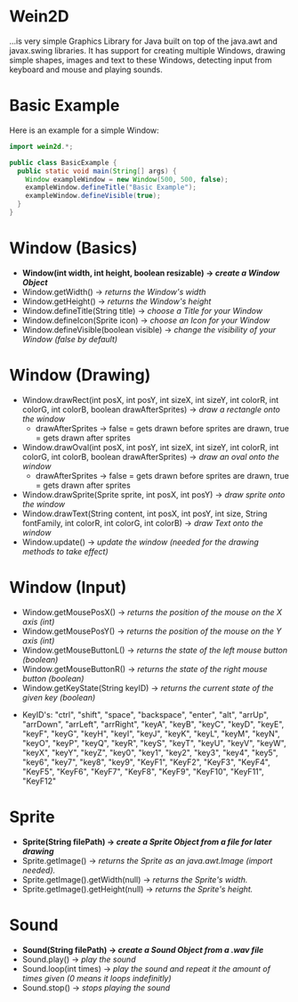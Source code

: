 # Wein2D
...is very simple Graphics Library for Java built on top of the java.awt and javax.swing libraries. It has support for creating multiple Windows, drawing simple shapes, images and text to these Windows, detecting input from keyboard and mouse and playing sounds.

# Basic Example
Here is an example for a simple Window:
```java
import wein2d.*;

public class BasicExample {
  public static void main(String[] args) {
    Window exampleWindow = new Window(500, 500, false);
    exampleWindow.defineTitle("Basic Example");
    exampleWindow.defineVisible(true);
  }
}
```

# Window (Basics)
- **Window(int width, int height, boolean resizable) -> *create a Window Object***
- Window.getWidth() -> *returns the Window's width*
- Window.getHeight() -> *returns the Window's height*
- Window.defineTitle(String title) -> *choose a Title for your Window*
- Window.defineIcon(Sprite icon) -> *choose an Icon for your Window*
- Window.defineVisible(boolean visible) -> *change the visibility of your Window (false by default)*

# Window (Drawing)
- Window.drawRect(int posX, int posY, int sizeX, int sizeY, int colorR, int colorG, int colorB, boolean drawAfterSprites) -> *draw a rectangle onto the window*
  * drawAfterSprites -> false = gets drawn before sprites are drawn, true = gets drawn after sprites
- Window.drawOval(int posX, int posY, int sizeX, int sizeY, int colorR, int colorG, int colorB, boolean drawAfterSprites) -> *draw an oval onto the window*
  * drawAfterSprites -> false = gets drawn before sprites are drawn, true = gets drawn after sprites
- Window.drawSprite(Sprite sprite, int posX, int posY) -> *draw sprite onto the window*
- Window.drawText(String content, int posX, int posY, int size, String fontFamily, int colorR, int colorG, int colorB) -> *draw Text onto the window*
- Window.update() -> *update the window (needed for the drawing methods to take effect)*

# Window (Input)
- Window.getMousePosX() -> *returns the position of the mouse on the X axis (int)*
- Window.getMousePosY() -> *returns the position of the mouse on the Y axis (int)*
- Window.getMouseButtonL() -> *returns the state of the left mouse button (boolean)*
- Window.getMouseButtonR() -> *returns the state of the right mouse button (boolean)*
- Window.getKeyState(String keyID) -> *returns the current state of the given key (boolean)*
* KeyID's: "ctrl", "shift", "space", "backspace", "enter", "alt", "arrUp", "arrDown", "arrLeft", "arrRight", "keyA", "keyB", "keyC", "keyD", "keyE", "keyF", "keyG", "keyH", "keyI", "keyJ", "keyK", "keyL", "keyM", "keyN", "keyO", "keyP", "keyQ", "keyR", "keyS", "keyT", "keyU", "keyV", "keyW", "keyX", "keyY", "keyZ", "key0", "key1", "key2", "key3", "key4", "key5", "key6", "key7", "key8", "key9", "KeyF1", "KeyF2", "KeyF3", "KeyF4", "KeyF5", "KeyF6", "KeyF7", "KeyF8", "KeyF9", "KeyF10", "KeyF11", "KeyF12"

# Sprite
- **Sprite(String filePath) -> *create a Sprite Object from a file for later drawing***
- Sprite.getImage() -> *returns the Sprite as an java.awt.Image (import needed).*
- Sprite.getImage().getWidth(null) -> *returns the Sprite's width.*
- Sprite.getImage().getHeight(null) -> *returns the Sprite's height.*

# Sound
- **Sound(String filePath) -> *create a Sound Object from a .wav file***
- Sound.play() -> *play the sound*
- Sound.loop(int times) -> *play the sound and repeat it the amount of times given (0 means it loops indefinitly)*
- Sound.stop() -> *stops playing the sound*
